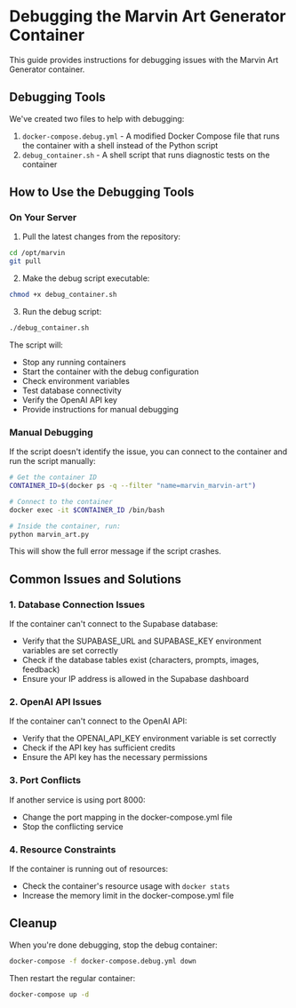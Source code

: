 # Debugging the Marvin Art Generator Container

This guide provides instructions for debugging issues with the Marvin Art Generator container.

## Debugging Tools

We've created two files to help with debugging:

1. `docker-compose.debug.yml` - A modified Docker Compose file that runs the container with a shell instead of the Python script
2. `debug_container.sh` - A shell script that runs diagnostic tests on the container

## How to Use the Debugging Tools

### On Your Server

1. Pull the latest changes from the repository:

```bash
cd /opt/marvin
git pull
```

2. Make the debug script executable:

```bash
chmod +x debug_container.sh
```

3. Run the debug script:

```bash
./debug_container.sh
```

The script will:
- Stop any running containers
- Start the container with the debug configuration
- Check environment variables
- Test database connectivity
- Verify the OpenAI API key
- Provide instructions for manual debugging

### Manual Debugging

If the script doesn't identify the issue, you can connect to the container and run the script manually:

```bash
# Get the container ID
CONTAINER_ID=$(docker ps -q --filter "name=marvin_marvin-art")

# Connect to the container
docker exec -it $CONTAINER_ID /bin/bash

# Inside the container, run:
python marvin_art.py
```

This will show the full error message if the script crashes.

## Common Issues and Solutions

### 1. Database Connection Issues

If the container can't connect to the Supabase database:
- Verify that the SUPABASE_URL and SUPABASE_KEY environment variables are set correctly
- Check if the database tables exist (characters, prompts, images, feedback)
- Ensure your IP address is allowed in the Supabase dashboard

### 2. OpenAI API Issues

If the container can't connect to the OpenAI API:
- Verify that the OPENAI_API_KEY environment variable is set correctly
- Check if the API key has sufficient credits
- Ensure the API key has the necessary permissions

### 3. Port Conflicts

If another service is using port 8000:
- Change the port mapping in the docker-compose.yml file
- Stop the conflicting service

### 4. Resource Constraints

If the container is running out of resources:
- Check the container's resource usage with `docker stats`
- Increase the memory limit in the docker-compose.yml file

## Cleanup

When you're done debugging, stop the debug container:

```bash
docker-compose -f docker-compose.debug.yml down
```

Then restart the regular container:

```bash
docker-compose up -d
```
